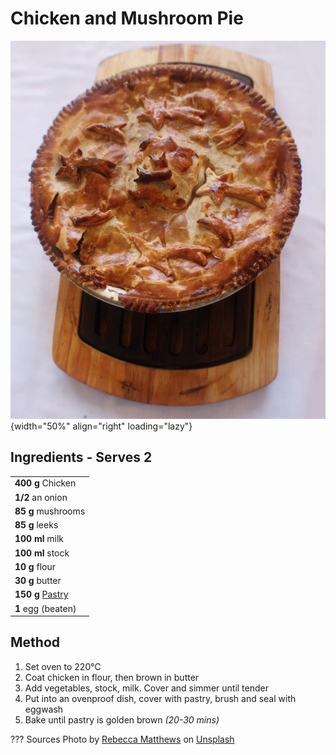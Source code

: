 # Chicken and Mushroom Pie

![Chicken Pie (Photo by Rebecca Matthews)](./unsplash-pie.jpg){width="50%" align="right" loading="lazy"}

## Ingredients - Serves 2

|                                            |
| ------------------------------------------ |
| **400 g** Chicken                          |
| **1/2** an onion                           |
| **85 g** mushrooms                         |
| **85 g** leeks                             |
| **100 ml** milk                            |
| **100 ml** stock                           |
| **10 g** flour                             |
| **30 g** butter                            |
| **150 g** [Pastry](../basics/pastry.md) |
| **1** egg (beaten)                         |


## Method
1. Set oven to 220°C
2. Coat chicken in flour, then brown in butter
3. Add vegetables, stock, milk. Cover and simmer until tender
4. Put into an ovenproof dish, cover with pastry, brush and seal with eggwash
5. Bake until pastry is golden brown _(20-30 mins)_

??? Sources
    Photo by <a href="https://unsplash.com/@rebeccamatthews?utm_source=unsplash&utm_medium=referral&utm_content=creditCopyText">Rebecca Matthews</a> on <a href="/?utm_source=unsplash&utm_medium=referral&utm_content=creditCopyText">Unsplash</a>
  